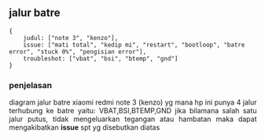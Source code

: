 ## jalur batre
```
{
    judul: ["note 3", "kenzo"],
    issue: ["mati total", "kedip mi", "restart", "bootloop", "batre error", "stuck 0%", "pengisian error"],
    troubleshot: ["vbat", "bsi", "btemp", "gnd"]
}
```
### penjelasan
<p style="text-align:justify;">diagram jalur batre xiaomi redmi note 3 (kenzo)
yg mana hp ini punya 4 jalur terhubung ke batre yaitu: VBAT,BSI,BTEMP,GND
jika bilamana salah satu jalur putus, tidak mengeluarkan tegangan atau hambatan maka dapat mengakibatkan <b>issue</b> spt yg disebutkan diatas</p>